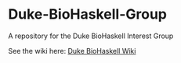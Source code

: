 # Duke-BioHaskell-Group
A repository for the Duke BioHaskell Interest Group

See the wiki here: [Duke BioHaskell Wiki](https://github.com/pmagwene/Duke-BioHaskell-Group/wiki)
